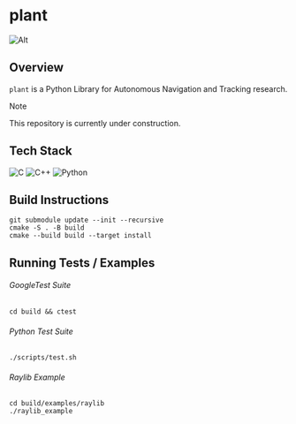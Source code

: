 # plant

![Alt](https://repobeats.axiom.co/api/embed/7b396ab12aae81b774176805c20b9f1be8827ccb.svg "Repobeats analytics image")

## Overview

`plant` is a Python Library for Autonomous Navigation and Tracking research.

> [!NOTE]
> This repository is currently under construction.

## Tech Stack

![C](https://img.shields.io/badge/C-00599C?style=for-the-badge&logo=c&logoColor=white)
![C++](https://img.shields.io/badge/C%2B%2B-00599C?style=for-the-badge&logo=c%2B%2B&logoColor=white)
![Python](https://img.shields.io/badge/Python-3776AB?style=for-the-badge&logo=python&logoColor=white)

## Build Instructions

```shell
git submodule update --init --recursive
cmake -S . -B build
cmake --build build --target install
```

## Running Tests / Examples

###### GoogleTest Suite

```shell
cd build && ctest
```

###### Python Test Suite

```shell
./scripts/test.sh
```

###### Raylib Example

```shell
cd build/examples/raylib
./raylib_example
```
